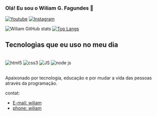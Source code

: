 <style>
    background-color: #696969;
</style>
### Olá! Eu sou o Wiliam G. Fagundes 👋

[![Youtube](https://img.shields.io/badge/YouTube-FF0000?style=for-the-badge&logo=youtube&logoColor=white)](https://www.youtube.com/@Pinguinzinho01)
[![Instagram](https://img.shields.io/badge/Instagram-E4405F?style=for-the-badge&logo=instagram&logoColor=white)](https://www.instagram.com/wiliamgfagundes)

![Wiliam GitHub stats](https://github-readme-stats.vercel.app/api?username=WiliamGabrielFagundes&show_icons=true&theme=tokyonight)
[![Top Langs](https://github-readme-stats.vercel.app/api/top-langs/?username=WiliamGabrielFagundes)](https://github.com/WiliamGabrielFagundes)

## Tecnologias que eu uso no meu dia

<div style="display: inline_block"><br>
    <img align="center" alt="html5" src="https://img.shields.io/badge/HTML-239120?style=for-the-badge&logo=html5&logoColor=white"/>
    <img align="center" alt="css3" src="https://img.shields.io/badge/CSS3-1572B6?style=for-the-badge&logo=css3&logoColor=white"/>
    <img align="center" alt="JS" src="https://img.shields.io/badge/JavaScript-F7DF1E?style=for-the-badge&logo=javascript&logoColor=black"/>
    <img align="center" alt="node js" src="https://img.shields.io/badge/Node.js-43853D?style=for-the-badge&logo=node.js&logoColor=white"/>
</div><br>

Apaixonado por tecnologia, educação e por mudar a vida das pessoas através da programação.

contat:
- [E-mail: wiliam](wiliamfagunde@gmail.com)
- [phone: wiliam](https://wa.me/97835763)
